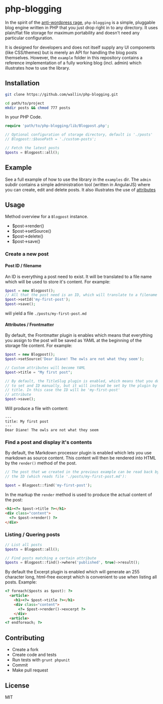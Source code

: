 # php-blogging

In the spirit of the
[anti-wordpress rage](http://www.typeandgrids.com/blog/goodbye-wordpress-2014-will-be-the-year-of-flat-file-cmses),
`php-blogging` is a simple, pluggable blog engine written in PHP that you just
drop right in to any directory. It uses plain/flat file storage for maximum
portability and doesn't need any particular configuration.

It is designed for developers and does not itself supply any UI components
(like CSS/themes) but is merely an API for handling the blog posts themselves.
However, the `example` folder in this repository contains a reference
implementation of a fully working blog (incl. admin) which illustrates how to
use the library.

## Installation

```bash
git clone https://github.com/wallin/php-blogging.git

cd path/to/project
mkdir posts && chmod 777 posts
```

In your PHP Code.
```php
require 'path/to/php-blogging/lib/Blogpost.php';

// Optional configuration of storage directory, default is './posts'
// Blogpost::$basePath = './custom-posts';

// Fetch the latest posts
$posts = Blogpost::all();
```

## Example

See a full example of how to use the library in the  `examples` dir. The
`admin` subdir contains a simple administration tool (written in AngularJS)
where you can create, edit and delete posts. It also illustrates the use of
[attributes](#attributes--frontmatter)


## Usage

Method overview for a `Blogpost` instance.

* $post->render()
* $post->setSource()
* $post->delete()
* $post->save()

### Create a new post

#### Post ID / filename

An ID is everything a post need to exist. It will be translated to a file name
which will be used to store it's content. For example:

```php
$post = new Blogpost();
// All that the post need is an ID, which will translate to a filename
$post->setId('my-first-post');
$post->save();
```

will yield a file `./posts/my-first-post.md`


#### Attributes / Frontmatter

By default, the Frontmatter plugin is enables which means that everything you
assign to the post will be saved as YAML at the beginning of the storage file
content. For example:

```php
$post = new Blogpost();
$post->setSource('Dear Diane! The owls are not what they seem');

// Custom attributes will become YAML
$post->title = "My first post";

// By default, the TitleSlug plugin is enabled, which means that you don't have
// to set and ID manually, but it will instead be set by the plugin by using the
// title. In this case the ID will be 'my-first-post'
// attribute
$post->save();
```

 Will produce a file with content:
```
---
title: My first post
---
Dear Diane! The owls are not what they seem
```

### Find a post and display it's contents

By default, the Markdown processor plugin is enabled which lets you use
markdown as source content. This content will then be rendered into HTML by
the `render()` method of the post.

```php
// The post that we created in the previous example can be read back by using
// the ID (which reads file './posts/my-first-post.md'):

$post = Blogpost::find('my-first-post');
```

In the markup the `render` method is used to produce the actual content of the post:
```html
<h1><?= $post->title ?></h1>
<div class="content">
  <?= $post->render() ?>
</div>
```

### Listing / Quering posts

```php
// List all posts
$posts = Blogpost::all();

// Find posts matching a certain attribute
$posts = Blogpost::find()->where('published', true)->result();
```

By default the Excerpt plugin is enabled which will generate an 255 character
long, html-free excerpt which is convenient to use when listing all posts. Example:

```html
<? foreach($posts as $post): ?>
  <article>
    <h1><?= $post->title ?></h1>
    <div class="content">
      <?= $post->render()->excerpt ?>
    </div>
  <article>
<? endforeach; ?>
```

## Contributing

* Create a fork
* Create code and tests
* Run tests with `grunt phpunit`
* Commit
* Make pull request

## License

MIT
